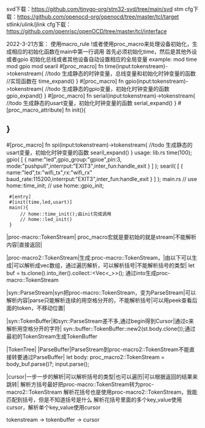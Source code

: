 svd下载：https://github.com/tinygo-org/stm32-svd/tree/main/svd
stm cfg下载：https://github.com/openocd-org/openocd/tree/master/tcl/target
stlink/ulink/jlink cfg下载：https://github.com/openrisc/openOCD/tree/master/tcl/interface

2022-3-21方案：
使用macro_rule !或者使用proc_macro来处理设备初始化，生成相应的初始化函数在main中第一行调用
首先必须初始化time，然后是其他外设或者gpio
初始化总线或者其他设备自动设置相应的全局变量
example:
mod time
mod gpio
mod searil
#[proc_macro]
fn time(input:tokenstream)->tokenstream{
//todo 生成静态的时钟变量，总线变量和初始化时钟变量的函数
//实现函数在
    time_expand()
}
#[proc_macro]
fn gpio(input:tokenstream)->tokenstream{
//todo 生成静态的gpio变量，初始化时钟变量的函数
    gpio_expand()
}
#[proc_macro]
fn serial(input:tokenstream)->tokenstream{
//todo 生成静态的usart变量，初始化时钟变量的函数
      serial_expand()
}
#[proc_macro_attribute]
fn init(){

}
--------------------------------------
#[proc_macro]
fn spi(input:tokenstream)->tokenstream{
//todo 生成静态的usart变量，初始化时钟变量的函数
      searil_expand()
}
usage:
    lib.rs
        time(100);
        gpio(
            [
                {
                    name:"led",gpio_group:"gpioe",pin:3,
                    mode:"pushpull",interrput:"EXIT3",inter_fun:handle_exit
                }
            ]
        );
        searil(
            [
                {
                    name:"led",tx:"wifi_tx",rx:"wifi_rx"
                    baud_rate:115200,interrput:"EXIT3",inter_fun:handle_exit
                }
            ]
        );
    main.rs
  //   use home::time_init;
  //   use home::gpio_init;

     #[entry]
     #[init(time,led,usart)]
     main(){
         // home::time_init();由init完成调用
         // home::led_init()
     }
|proc-macro::TokenStream| proc_macro宏就是要初始的就是stream|不能解析内容|直接返回|


|proc-macro2::TokenStream|生成:proc-macro::TokenStream，|由以下可以生成|可以解析成vec<TokenTree>数组，通过遍历解析，可以解析括号|不能解析括号的类型|
let buf = ts.clone().into_iter().collect::<Vec<_>>();
通过into生成proc-macro::TokenStream


|syn::ParseStream|syn把proc-macro::TokenStream，变为ParseStream|可以解析内容|parse只能解析连续的用空格分开的，不能解析括号|可以用peek查看后面的token，不移动位置|


|syn::TokenBuffer|和syn::ParseStream差不多,通过begin得到Cursor|通过c来解析用空格分开的字符|
syn::buffer::TokenBuffer::new2(st.body.clone());通过最初的TokenStream生成TokenBuffer


|TokenTree|
|ParseBuffer|ParseStream到proc-macro2::TokenStream不能直接转要通过ParseBuffer|
let body: proc_macro2::TokenStream = body_buf.parse()?;
input.parse();


|cursor|一步一步的解析|可以解析括号的类型|也可以遍历|可以根据返回的结果来跳转|
解析方括号最好把proc-macro::TokenStream转为proc-macro2::TokenStream
解析花括号也是使用proc-macro2::TokenStream，我能匹配到括号，但是不知道括号是什么
解析花括号里面的多个key_value使用cursor，解析单个key_value使用cursor


tokenstream -> tokenbuffer -> cursor
